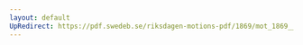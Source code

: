 ```yaml
---
layout: default
UpRedirect: https://pdf.swedeb.se/riksdagen-motions-pdf/1869/mot_1869__ak__00229.pdf
---
```

